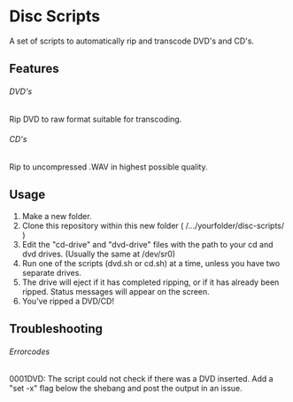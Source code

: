 # Disc Scripts

A set of scripts to automatically rip and transcode DVD's and CD's.

## Features

###### DVD's

Rip DVD to raw format suitable for transcoding.

###### CD's

Rip to uncompressed .WAV in  highest possible quality. 

## Usage

1. Make a new folder. 
2. Clone this repository within this new folder ( /.../yourfolder/disc-scripts/ )
3. Edit the "cd-drive" and "dvd-drive" files with the path to your cd and dvd drives. (Usually the same at /dev/sr0)
4. Run one of the scripts (dvd.sh or cd.sh) at a time, unless you have two separate drives.
5. The drive will eject if it has completed ripping, or if it has already been ripped. Status messages will appear on the screen.
6. You've ripped a DVD/CD!

## Troubleshooting

###### Errorcodes

0001DVD: The script could not check if there was a DVD inserted. Add a "set -x" flag below the shebang and post the output in an issue.
